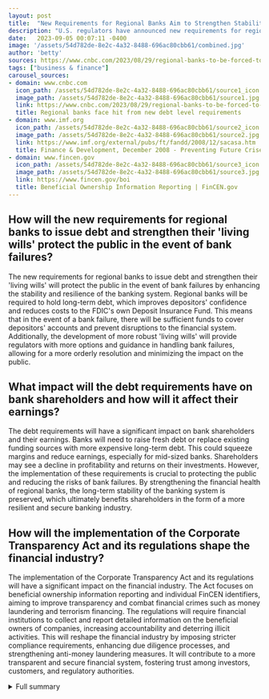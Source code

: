 ```yaml
---
layout: post
title:  "New Requirements for Regional Banks Aim to Strengthen Stability and Resilience"
description: "U.S. regulators have announced new requirements for regional banks to issue debt and strengthen their 'living wills' in order to enhance the stability and resilience of the banking system. The regulations, which aim to protect the public from bank failures, will have a significant impact on bank shareholders and may require some banks to raise fresh debt."
date:   2023-09-05 00:07:11 -0400
image: '/assets/54d782de-8e2c-4a32-8488-696ac80cbb61/combined.jpg'
author: 'betty'
sources: https://www.cnbc.com/2023/08/29/regional-banks-to-be-forced-to-raise-debt-in-case-of-failure.html https://www.fincen.gov/boi https://www.imf.org/external/pubs/ft/fandd/2008/12/sacasa.htm
tags: ["business & finance"]
carousel_sources:
- domain: www.cnbc.com
  icon_path: /assets/54d782de-8e2c-4a32-8488-696ac80cbb61/source1_icon.jpg
  image_path: /assets/54d782de-8e2c-4a32-8488-696ac80cbb61/source1.jpg
  link: https://www.cnbc.com/2023/08/29/regional-banks-to-be-forced-to-raise-debt-in-case-of-failure.html
  title: Regional banks face hit from new debt level requirements
- domain: www.imf.org
  icon_path: /assets/54d782de-8e2c-4a32-8488-696ac80cbb61/source2_icon.jpg
  image_path: /assets/54d782de-8e2c-4a32-8488-696ac80cbb61/source2.jpg
  link: https://www.imf.org/external/pubs/ft/fandd/2008/12/sacasa.htm
  title: Finance & Development, December 2008 - Preventing Future Crises
- domain: www.fincen.gov
  icon_path: /assets/54d782de-8e2c-4a32-8488-696ac80cbb61/source3_icon.jpg
  image_path: /assets/54d782de-8e2c-4a32-8488-696ac80cbb61/source3.jpg
  link: https://www.fincen.gov/boi
  title: Beneficial Ownership Information Reporting | FinCEN.gov
---
```


## How will the new requirements for regional banks to issue debt and strengthen their 'living wills' protect the public in the event of bank failures?
The new requirements for regional banks to issue debt and strengthen their 'living wills' will protect the public in the event of bank failures by enhancing the stability and resilience of the banking system. Regional banks will be required to hold long-term debt, which improves depositors' confidence and reduces costs to the FDIC's own Deposit Insurance Fund. This means that in the event of a bank failure, there will be sufficient funds to cover depositors' accounts and prevent disruptions to the financial system. Additionally, the development of more robust 'living wills' will provide regulators with more options and guidance in handling bank failures, allowing for a more orderly resolution and minimizing the impact on the public.

## What impact will the debt requirements have on bank shareholders and how will it affect their earnings?
The debt requirements will have a significant impact on bank shareholders and their earnings. Banks will need to raise fresh debt or replace existing funding sources with more expensive long-term debt. This could squeeze margins and reduce earnings, especially for mid-sized banks. Shareholders may see a decline in profitability and returns on their investments. However, the implementation of these requirements is crucial to protecting the public and reducing the risks of bank failures. By strengthening the financial health of regional banks, the long-term stability of the banking system is preserved, which ultimately benefits shareholders in the form of a more resilient and secure banking industry.

## How will the implementation of the Corporate Transparency Act and its regulations shape the financial industry?
The implementation of the Corporate Transparency Act and its regulations will have a significant impact on the financial industry. The Act focuses on beneficial ownership information reporting and individual FinCEN identifiers, aiming to improve transparency and combat financial crimes such as money laundering and terrorism financing. The regulations will require financial institutions to collect and report detailed information on the beneficial owners of companies, increasing accountability and deterring illicit activities. This will reshape the financial industry by imposing stricter compliance requirements, enhancing due diligence processes, and strengthening anti-money laundering measures. It will contribute to a more transparent and secure financial system, fostering trust among investors, customers, and regulatory authorities.

<details>
  <summary>Full summary</summary>
U.S. regulators have announced plans to require regional banks to issue debt and strengthen their 'living wills.' The new requirements aim to protect the public in the event of bank failures. The move comes after the regional banking crisis in March, which led to the collapse of three institutions and impacted the earnings of many others. <br><br>The proposal will apply measures that typically apply to global systemically important banks (GSIBs) to banks with at least $100 billion in assets. The requirements will create moderately higher funding costs for regional banks, although they will have three years to conform to the new rule once enacted. Many banks already hold acceptable forms of debt. Analysts predict that the debt requirements will have a significant impact on bank shareholders, with some banks needing to raise fresh debt. Having long-term debt on hand improves depositors' confidence and reduces costs to the FDIC's own Deposit Insurance Fund.<br><br>In response to the collapse of Silicon Valley Bank in March and emerging risks in the banking system, regulators plan to raise levels of long-term debt held by banks and remove loopholes that allowed banks to avoid recognition of declines in bond holdings. The proposed changes aim to discourage banks from holding the debt of other lenders to reduce contagion risk.<br><br>U.S. regulators also plan to force banks to develop more robust 'living wills' in case of failure. This will involve updating guidance on monitoring risks and deposit insurance pricing. The goal is to provide regulators with more options in the event of a bank failure.<br><br>The debt requirements are expected to have a broad impact on bank shareholders. Banks may need to issue more corporate bonds or replace existing funding sources with more expensive long-term debt. This could squeeze margins and reduce earnings for mid-sized banks. Regions, M&T Bank, Citizens Financial, Northern Trust, and Fifth Third Bancorp are among the banks that may need to raise fresh debt.<br><br>The new regulations are accepting comments from the public until the end of November. The final rule is set to be implemented by September 30, 2022.<br><br>The Corporate Transparency Act (CTA) and its implementing regulations are also shaping the landscape of the financial industry. The Act focuses on beneficial ownership information reporting and individual FinCEN identifiers. Proposed collections for these reports and identifiers were announced on January 17, 2023.<br><br>In the technology industry, several events have taken place recently. A company announces a new product launch, the CEO gives a keynote speech at a technology conference, the company celebrates its 10th anniversary, the company wins an industry award, the company partners with a major technology company, and the company acquires a smaller competitor. These events showcase the company's growth and success.<br><br>Overall, the new requirements for regional banks to strengthen funding and 'living wills' aim to enhance the stability and resilience of the banking system. The regulations will impose higher funding costs on regional banks, but they are essential to protect the public and reduce the risks of bank failures. The implementation of these requirements will have a significant impact on bank shareholders and may necessitate the issuance of fresh debt by some banks. The broader financial industry is also witnessing changes with the implementation of the Corporate Transparency Act and the various events in the technology sector.
</details>
